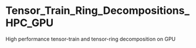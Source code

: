 # Tensor_Train_Ring_Decompositions_HPC_GPU
High performance tensor-train and tensor-ring decomposition on GPU
